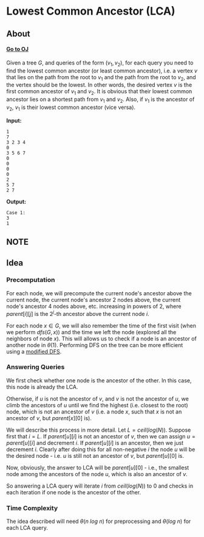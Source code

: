 # Lowest Common Ancestor (LCA)

## About

#### **[Go to OJ](https://www.spoj.com/problems/LCA/)**

Given a tree $G$, and queries of the form $(v_1, v_2)$, for each query you need to find the lowest common ancestor (or least common ancestor), i.e. a vertex $v$ that lies on the path from the root to $v_1$ and the path from the root to $v_2$, and the vertex should be the lowest. In other words, the desired vertex $v$ is the first common ancestor of $v_1$ and $v_2$. It is obvious that their lowest common ancestor lies on a shortest path from $v_1$ and $v_2$. Also, if $v_1$ is the ancestor of $v_2$, $v_1$ is their lowest common ancestor (vice versa).

**Input:**

```
1
7
3 2 3 4
0
3 5 6 7
0
0
0
0
2
5 7
2 7
```

**Output:**

```
Case 1:
3
1
```

## NOTE

## Idea

### Precomputation

For each node, we will precompute the current node's ancestor above the current node, the current node's ancestor 2 nodes above, the current node's ancestor 4 nodes above, etc. increasing in powers of $2$, where $parent[i][j]$ is the $2 ^ j$-th ancestor above the current node $i$.

For each node $x \in G$, we will also remember the time of the first visit (when we perform $dfs(G, x)$) and the time we left the node (explored all the neighbors of node $x$). This will allows us to check if a node is an ancestor of another node in $\theta(1)$. Performing DFS on the tree can be more efficient using a [modified DFS](https://github.com/aaronhma/algorithms/blob/master/algorithms/trees/tree/README.md#tree-traversals).

### Answering Queries

We first check whether one node is the ancestor of the other. In this case, this node is already the LCA.

Otherwise, if $u$ is not the ancestor of $v$, and $v$ is not the ancestor of $u$, we climb the ancestors of $u$ until we find the highest (i.e. closest to the root) node, which is not an ancestor of $v$ (i.e. a node $x$, such that $x$ is not an ancestor of $v$, but $parent[x][0]$ is).

We will describe this process in more detail. Let $L = ceil(log(N))$. Suppose first that $i = L$. If $parent[u][i]$ is not an ancestor of $v$, then we can assign $u = parent[u][i]$ and decrement $i$. If $parent[u][i]$ is an ancestor, then we just decrement $i$. Clearly after doing this for all non-negative $i$ the node $u$ will be the desired node - i.e. $u$ is still not an ancestor of $v$, but $parent[u][0]$ is.

Now, obviously, the answer to LCA will be $parent[u][0]$ - i.e., the smallest node among the ancestors of the node $u$, which is also an ancestor of $v$.

So answering a LCA query will iterate $i$ from $ceil(log(N))$ to $0$ and checks in each iteration if one node is the ancestor of the other.

### Time Complexity

The idea described will need $\theta(n \ log \ n)$ for preprocessing and $\theta(log \ n)$ for each LCA query.
